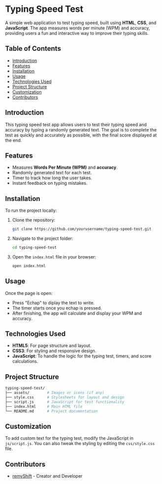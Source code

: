 # Typing Speed Test

A simple web application to test typing speed, built using **HTML**, **CSS**, and **JavaScript**. The app measures words per minute (WPM) and accuracy, providing users a fun and interactive way to improve their typing skills.

## Table of Contents

- [Introduction](#introduction)
- [Features](#features)
- [Installation](#installation)
- [Usage](#usage)
- [Technologies Used](#technologies-used)
- [Project Structure](#project-structure)
- [Customization](#customization)
- [Contributors](#contributors)

## Introduction

This typing speed test app allows users to test their typing speed and accuracy by typing a randomly generated text. The goal is to complete the test as quickly and accurately as possible, with the final score displayed at the end.

## Features

- Measures **Words Per Minute (WPM)** and **accuracy**.
- Randomly generated text for each test.
- Timer to track how long the user takes.
- Instant feedback on typing mistakes.

## Installation

To run the project locally:

1. Clone the repository:

   ```bash
   git clone https://github.com/yourusername/typing-speed-test.git
   ```

2. Navigate to the project folder:

   ```bash
   cd typing-speed-test
   ```

3. Open the `index.html` file in your browser:

   ```bash
   open index.html
   ```

## Usage

Once the page is open:

- Press "Echap" to diplay the text to write.
- The timer starts once you echap is pressed.
- After finishing, the app will calculate and display your WPM and accuracy.

## Technologies Used

- **HTML5**: For page structure and layout.
- **CSS3**: For styling and responsive design.
- **JavaScript**: To handle the logic for the typing test, timers, and score calculations.

## Project Structure

```bash
typing-speed-test/
├── assets/        # Images or icons (if any)
├── style.css      # Stylesheets for layout and design
├── script.js      # JavaScript for test functionality
├── index.html     # Main HTML file
└── README.md      # Project documentation
```

## Customization

To add custom text for the typing test, modify the JavaScript in `js/script.js`. You can also tweak the styling by editing the `css/style.css` file.

## Contributors

- [remyShift](https://github.com/remyShift) - Creator and Developer
